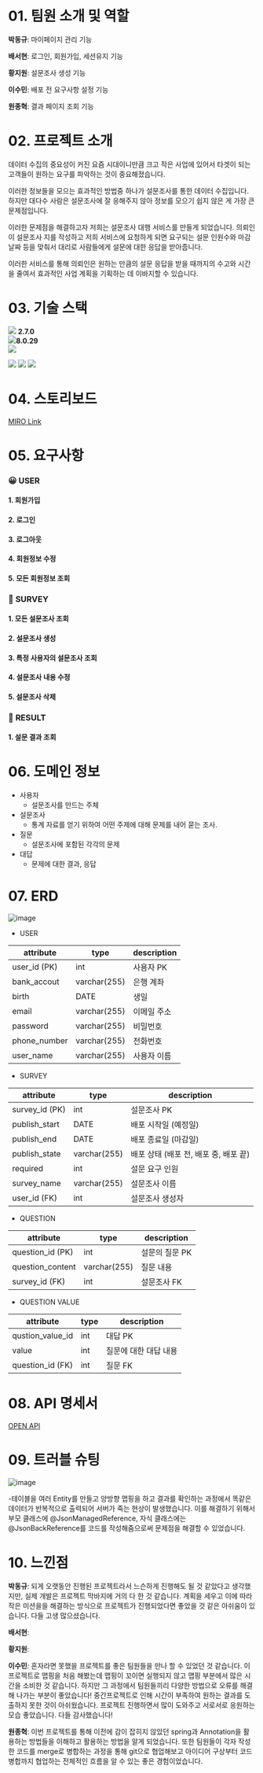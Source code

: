 # 01. 팀원  소개 및 역할

<strong>박동규</strong>: 마이페이지 관리 기능

<strong>배서현</strong>: 로그인, 회원가입, 세션유지 기능

<strong>황지원</strong>: 설문조사 생성 기능

<strong>이수민</strong>: 배포 전 요구사항 설정 기능

<strong>원종혁</strong>: 결과 페이지 조회 기능

# 02. 프로젝트 소개 
데이터 수집의 중요성이 커진 요즘 시대이니만큼 크고 작은 사업에 있어서 타겟이 되는 고객들이 원하는 요구를 파악하는 것이 중요해졌습니다.

이러한 정보들을 모으는 효과적인 방법중 하나가 설문조사를 통한 데이터 수집입니다. 하지만 대다수 사람은 설문조사에 잘 응해주지 않아 정보를 모으기 쉽지 않은 게 가장 큰 문제점입니다.

이러한 문제점을 해결하고자 저희는 설문조사 대행 서비스를 만들게 되었습니다. 의뢰인이 설문조사 지를 작성하고 저희 서비스에 요청하게 되면 요구되는 설문 인원수와 마감 날짜 등을 맞춰서 대리로 사람들에게 설문에 대한 응답을 받아줍니다.

이러한 서비스를 통해 의뢰인은 원하는 만큼의 설문 응답을 받을 때까지의 수고와 시간을 줄여서 효과적인 사업 계획을 기획하는 데 이바지할 수 있습니다.

# 03. 기술 스택
<img src="https://img.shields.io/badge/springboot-6DB33F?style=for-the-badge&logo=springboot&logoColor=white"> <strong>2.7.0</strong><br>
<img src="https://img.shields.io/badge/mysql-4479A1?style=for-the-badge&logo=mysql&logoColor=white"><strong>8.0.29</strong><br>
<img src="https://img.shields.io/badge/gradle-02303A?style=for-the-badge&logo=gradle&logoColor=white"> 

<img src="https://img.shields.io/badge/github-181717?style=for-the-badge&logo=github&logoColor=white">
<img src="https://img.shields.io/badge/git-F05032?style=for-the-badge&logo=git&logoColor=white">
<img src="https://img.shields.io/badge/IntelliJIDEA-000000.svg?style=for-the-badge&logo=intellij-idea&logoColor=white">


# 04. 스토리보드
[MIRO Link](https://miro.com/app/board/uXjVO16-60E=/)

# 05. 요구사항

### 😀 **USER**
#### 1. 회원가입
#### 2. 로그인
#### 3. 로그아웃
#### 4. 회원정보 수정
#### 5. 모든 회원정보 조회 

### 📃 **SURVEY**
#### 1. 모든 설문조사 조회
#### 2. 설문조사 생성
#### 3. 특정 사용자의 설문조사 조회
#### 4. 설문조사 내용 수정
#### 5. 설문조사 삭제

### 🧾 **RESULT**
#### 1. 설문 결과 조회


# 06. 도메인 정보

- 사용자
    - 설문조사를 만드는 주체
- 설문조사
    - 통계 자료를 얻기 위하여 어떤 주제에 대해 문제를 내어 묻는 조사.
- 질문
    - 설문조사에 포함된 각각의 문제
- 대답
    - 문제에 대한 결과, 응답


# 07. ERD 

![image](https://user-images.githubusercontent.com/103519499/175857221-720fb0c6-77dc-4907-8aed-3968736d7380.png)

- USER

| attribute | type | description |
| --- | --- | --- |
| user_id (PK) | int | 사용자 PK |
| bank_accout | varchar(255) | 은행 계좌 |
| birth | DATE | 생일 |
| email | varchar(255) | 이메일 주소 |
| password | varchar(255) | 비밀번호 |
| phone_number | varchar(255) | 전화번호 |
| user_name | varchar(255) | 사용자 이름 |
- SURVEY

| attribute | type | description |
| --- | --- | --- |
| survey_id (PK) | int | 설문조사 PK |
| publish_start | DATE | 배포 시작일 (예정일) |
| publish_end | DATE | 배포 종료일 (마감일) |
| publish_state | varchar(255) | 배포 상태 (배포 전, 배포 중, 배포 끝) |
| required | int | 설문 요구 인원 |
| survey_name | varchar(255) | 설문조사 이름  |
| user_id (FK) | int | 설문조사 생성자  |
- QUESTION

| attribute | type | description |
| --- | --- | --- |
| question_id (PK) | int | 설문의 질문 PK |
| question_content | varchar(255) | 질문 내용 |
| survey_id (FK) | int | 설문조사 FK |
- QUESTION VALUE

| attribute | type | description |
| --- | --- | --- |
| qustion_value_id | int | 대답 PK |
| value | int | 질문에 대한 대답 내용 |
| question_id (FK) | int | 질문 FK |

# 08. API 명세서
 [OPEN API](https://documenter.getpostman.com/view/21185840/UzBsHjS8)

# 09. 트러블 슈팅
![image](https://user-images.githubusercontent.com/81737413/175856775-8979f833-c5d7-480d-87e4-a039613b68d7.png)

-테이블을 여러 Entity를 만들고 양방향 맵핑을 하고 결과를 확인하는 과정에서 똑같은 데이터가 반복적으로 출력되어 서버가 죽는 현상이 발생했습니다. 이를 해결하기 위해서 부모 클래스에 @JsonManagedReference, 자식 클래스에는 @JsonBackReference를 코드를 작성해줌으로써 문제점을 해결할 수 있었습니다.

# 10. 느낀점 

<strong>박동규</strong>: 되게 오랫동안 진행된 프로젝트라서 느슨하게 진행해도 될 것 같았다고 생각했지만, 실제 개발은 프로젝트 막바지에 거의 다 한 것 같습니다. 계획을 세우고 이에 따라 작은 미션을을 해결하는 방식으로 프로젝트가 진행되었다면 좋았을 것 같은 아쉬움이 있습니다. 다들 고생 많으셨습니다. 

<strong>배서현</strong>:

<strong>황지원</strong>:

<strong>이수민</strong>: 혼자라면 못했을 프로젝트를 좋은 팀원들을 만나 할 수 있었던 것 같습니다. 이 프로젝트로 맵핑을 처음 해봤는데 맵핑이 꼬이면 실행되지 않고 맵핑 부분에서 많은 시간을 소비한 것 같습니다. 하지만 그 과정에서 팀원들끼리 다양한 방법으로 오류를 해결해 나가는 부분이 좋았습니다! 중간프로젝트로 인해 시간이 부족하여 원하는 결과를 도출하지 못한 것이 아쉬웠습니다. 프로젝트 진행하면서 많이 도와주고 서로서로 응원하는 모습 좋았습니다. 다들 감사했습니다!

<strong>원종혁</strong>: 이번 프로젝트를 통해 이전에 감이 잡히지 않았던 spring과 Annotation을 활용하는 방법들을 이해하고 활용하는 방법을 알게 되었습니다. 또한 팀원들이 각자 작성한 코드를 merge로 병합하는 과정을 통해 git으로 협업해보고 아이디어 구상부터 코드 병합까지 협업하는 전체적인 흐름을 알 수 있는 좋은 경험이었습니다.  

